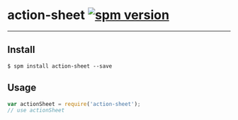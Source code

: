 # action-sheet [![spm version](https://moekit.timo.today/badge/action-sheet)](https://moekit.timo.today/package/action-sheet)

---



## Install

```
$ spm install action-sheet --save
```

## Usage

```js
var actionSheet = require('action-sheet');
// use actionSheet
```

